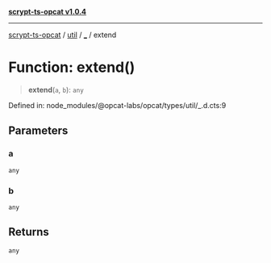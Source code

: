 [**scrypt-ts-opcat v1.0.4**](../../../../README.md)

***

[scrypt-ts-opcat](../../../../README.md) / [util](../../README.md) / [\_](../README.md) / extend

# Function: extend()

> **extend**(`a`, `b`): `any`

Defined in: node\_modules/@opcat-labs/opcat/types/util/\_.d.cts:9

## Parameters

### a

`any`

### b

`any`

## Returns

`any`
